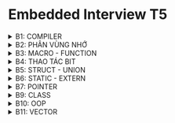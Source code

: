 # Embedded Interview T5

<details>
  <summary> B1: COMPILER </summary>

# B1: COMPILER
  - Quy trình dịch là quá trình chuyển đổi từ ngôn ngữ bậc cao (NNBC) (C/C++, Pascal, Java, C#…) sang ngôn ngữ đích (ngôn ngữ máy) để máy tính có thể hiểu và thực thi. Ngôn ngữ lập trình C là một ngôn ngữ dạng biên dịch. Chương trình được viết bằng C muốn chạy được trên máy tính phải trải qua một quá trình biên dịch để chuyển đổi từ dạng mã nguồn sang chương trình dạng mã thực thi. Quá trình được chia ra làm 4 giai đoạn chính:

  ![image](https://github.com/CanhTruongTrong/Embedded_Interview_T5/assets/133849062/fdb50608-eb8b-47ca-a98b-48d05bdaa69a)


### 1. Giai đoạn tiền xử lý (Preprocessor):
- Nhận mã nguồn
- Xóa bỏ tất cả chú thích, comments của chương trình
- Chỉ thị tiền xử lý (bắt đầu bằng #) cũng được xử lý
Ví dụ: chỉ thị #include cho phép ghép thêm mã chương trình của một tệp tiêu để vào mã nguồn cần dịch. Các hằng số được định nghĩa bằng #define sẽ được thay thế bằng giá trị cụ thể tại mỗi nơi sử dụng trong chương trình.
### 2. Cộng đoạn dịch Ngôn Ngữ Bậc Cao sang Assembly (Compiler):
- Phân tích cú pháp (syntax) của mã nguồn NNBC
- Chuyển chúng sang dạng mã Assembly là một ngôn ngữ bậc thấp (hợp ngữ) gần với tập lệnh của bộ vi xử lý.
### 3. Công đoạn dịch Assembly (Assembler):
- Dich chương trình => Sang mã máy 0 và 1
- Một tệp mã máy (.obj) sinh ra trong hệ thống sau đó.
### 4. Giai đoạn liên kết (Linker):
- Trong giai đoạn này mã máy của một chương trình dịch từ nhiều nguồn (file .c hoặc file thư viện .lib) được liên kết lại với nhau để tạo thành chương trình đích duy nhất
- Mã máy của các hàm thư viện gọi trong chương trình cũng được đưa vào chương trình cuối trong giai đoạn này.
- Kết thúc quá trình tất cả các đối tượng được liên kết lại với nhau thành một chương trình có thể thực thi được (executable hay .exe) thống nhất.
</details>

<details>
  <summary> B2: PHÂN VÙNG NHỚ </summary>

# B2: PHÂN VÙNG NHỚ

![image](https://github.com/CanhTruongTrong/Embedded_Interview_T5/assets/133849062/314d30ca-3d7a-487d-bd05-8d7ded7b29fc)

### 1. Text :
- Quyền truy cập chỉ Read.
- Chứa khai báo hằng số trong chương trình (.rodata).
### 2. Data:
- Quyền truy cập là read-write.
- Chứa biến toàn cục or biến static với giá trị khởi tạo khác không.
- Được giải phóng khi kết thúc chương trình.
### 3. Bss:
- Quyền truy cập là read-write.
- Chứa biến toàn cục or biến static với giá trị khởi tạo bằng không or không khởi tạo.
- Được giải phóng khi kết thúc chương trình.
### 4. Stack:
- Quyền truy cập là read-write.
- Được sử dụng cấp phát cho biến local, input parameter của hàm,…
- Sẽ được giải phóng khi ra khỏi block code/hàm.
### 5. Heap:
- Quyền truy cập là read-write.
- Được sử dụng để cấp phát bộ nhớ động như: Malloc, Calloc, …
- Sẽ được giải phóng khi gọi hàm free,….

### So sánh Stack và Heap:
- Giống nhau: Bộ nhớ Heap và bộ nhớ Stack bản chất đều cùng là vùng nhớ được tạo ra và lưu trữ trong RAM khi chương trình được thực thi.
- Khác nhau:

|STACK|HEAP|
|-----|----|
|Bộ nhớ Stack được dùng để lưu trữ các biến cục bộ trong hàm, tham số truyền vào...|Bộ nhớ Heap được dùng để lưu trữ vùng nhớ cho những biến con trỏ được cấp phát động bởi các hàm malloc - calloc - realloc|
|Truy cập vào bộ nhớ này rất nhanh|Chậm hơn so với Stack|
|Kích thước của bộ nhớ Stack là cố định, tùy thuộc vào từng hệ điều hành|Kích thước của bộ nhớ Heap là không cố định, có thể tăng giảm do đó đáp ứng được nhu cầu lưu trữ dữ liệu của chương trình|
|Vùng nhớ Stack được quản lý bởi hệ điều hành, dữ liệu được lưu trong Stack sẽ tự động hủy khi hàm thực hiện xong|Vùng nhớ Heap được quản lý bởi lập trình viên, dữ liệu trong Heap sẽ không bị hủy khi hàm thực hiện xong, phải tự tay hủy vùng nhớ bằng câu lệnh free, nếu không sẽ xảy ra hiện tượng rò rỉ bộ nhớ|
  </details>
  
<details>
  <summary> B3: MACRO - FUNCTION </summary>
    
  # B3: MACRO - FUNCTION

### Macro:
- Được xử lý bởi preprocessor.
- Thay thế đoạn code được khai báo macro vào bất cứ chỗ nào xuất hiện macro đó.
- VD: #define SUM(a,b) (a+b).
- Sử dụng macro chú ý bị lỗi syntax vì macro chỉ được thay thế chứ ko kiểm tra.

### Function:
- Được xử lý bởi compiler.
- Khi thấy hàm được gọi, compiler sẽ phải lưu con trỏ chương trình PC hiện tại vào stack; chuyển PC tới hàm được gọi, thực hiện hàm đó xong và lấy kết quả trả về; sau đó quay lại vị trí ban đầu trong stack trước khi gọi hàm và tiếp tục thực hiện chương trình.

### So sánh:

|Macro|Function|
|-----|-----|
|Được xử lý bởi preprocessor|Được xử lý bởi compiler|
|Macro thường được dùng để thay thế các đoạn code nhỏ hay sử dụng trong chương trình|Function thường được dùng cho các đoạn code lớn|
|Size của file chương trình chứa macro sẽ lớn hơn function|Nhỏ hơn|
|Tốc độ chương trình nhanh hơn|Chậm hơn|
  </details>
  
<details>
  <summary> B4: THAO TÁC BIT </summary>
  
  # B4: THAO TÁC BIT

### Phép AND (&): giống phép nhân

|A|B|A&B|
|-|-|--|
|0|0|0|
|0|1|0|
|1|0|0|
|1|1|1|

### Phép OR (|): giống phép cộng

|A|B|A OR B|
|-|-|--|
|0|0|0|
|0|1|1|
|1|0|1|
|1|1|1|

### Phép NOT (~):

|A|~A|
|-|-|
|0|1|
|1|0|

### Phép XOR (^): a, b giống nhau => 0, khác nhau => 1

|A|B|A^B|
|-|-|--|
|0|0|0|
|0|1|1|
|1|0|1|
|1|1|0|

### Dịch trái (<<): 
Vd: 0b10010001 << 3 => 0b10001000
- Dịch trái 3 bit = Xóa 3 bit bên trái + Thêm 3 bit 0 bên phải

### Dịch phải (>>): ngược lại với dịch trái
  </details>
  
<details>
  <summary> B5: STRUCT - UNION </summary>
  
  # B5: STRUCT - UNION
  
  ### Struct:
  - Dữ liệu của các thành viên của struct được lưu trữ ở những vùng nhớ khác nhau. Do đó kích thước của 1 struct tối thiểu bằng kích thước các thành viên cộng lại tại vì còn phụ thuộc vào bộ nhớ đệm (struct padding).
  ### Union:
  - Dữ liệu các thành viên sẽ dùng chung 1 vùng nhớ. Kích thước của union được tính là kích thước lớn nhất của kiểu dữ liệu trong union. Việc thay đổi nội dung của 1 thành viên sẽ dẫn đến thay đổi nội dung của các thành viên khác.
  </details>
  
 <details>
  <summary> B6: STATIC - EXTERN </summary>
  
  #   B6: STATIC - EXTERN
  
  ### Staic cục bộ:
  - Khi 1 biến cục bộ được khai báo với từ khóa static. Biến sẽ chỉ được khởi tạo 1 lần duy nhất và tồn tại suốt thời gian chạy chương trình. Giá trị của nó không bị mất đi ngay cả khi kết thúc hàm. Tuy nhiên khác với biến toàn cục có thể gọi trong tất cả mọi nơi trong chương trình, thì biến cục bộ static chỉ có thể được gọi trong nội bộ hàm khởi tạo ra nó. Mỗi lần hàm được gọi, giá trị của biến chính bằng giá trị tại lần gần nhất hàm được gọi.
  ### Staic toàn cục:
  - Biến toàn cục static sẽ chỉ có thể được truy cập và sử dụng trong File khai báo nó, các File khác không có cách nào truy cập được kể cả có sử dụng extern.
  ### Extern:
  - Extern dùng để gọi 1 biến từ file này sang file khác để sử dụng.
  </details>

<details>
  <summary> B7: POINTER </summary>
  
  #  B7: POINTER
   
  - Trong ngôn ngữ C/C++, con trỏ (pointer) là những biến lưu trữ địa chỉ bộ nhớ của những biến khác.
  - Con trỏ chỉ lưu địa chỉ nên kích thước của mọi con trỏ là như nhau. Kích thước này phụ thuộc vào bộ vi xử lý.
  
  ### Con trỏ NULL:
  - Con trỏ NULL là con trỏ lưu địa chỉ 0x00000000. Tức địa chỉ bộ nhớ 0, có ý nghĩa đặc biệt, cho biết con trỏ không trỏ vào đâu cả. Khi khai báo con trỏ mà chưa sử dụng nên gán con trỏ NULL nếu không con trỏ sẽ mang giá trị rác gây ảnh hưởng đến chương trình.
  
  ### Con trỏ hàm:
  - Con trỏ hàm lưu địa chỉ của hàm.
  - Khai báo:  (kiểu dữ liệu trả về của hàm) (* tên con trỏ) (kiểu dữ liệu input parameter của hàm). VD: void (*ptr)(int, int)
  
  ### Con trỏ void:
  - Con trỏ void có thể trỏ đến mọi địa chỉ trong chương trình. Tuy nhiên muốn printf giá trị ta phải ép về kiểu dữ liệu mà con trỏ void đang trỏ tới.
  
  ### Pointer to pointer:
  - Pointer to pointer nghĩa là một con trỏ mà giá trị của nó là địa chỉ của một con trỏ khác.
  </details>

<details>
  <summary> B9: CLASS </summary>
  
  #  B9: CLASS
   

  </details>

<details>
  <summary> B10: OOP </summary>
  
  #  B10: OOP
   

  </details>

<details>
  <summary> B11: VECTOR </summary>
  
  #  B11: VECTOR
   

  </details>

